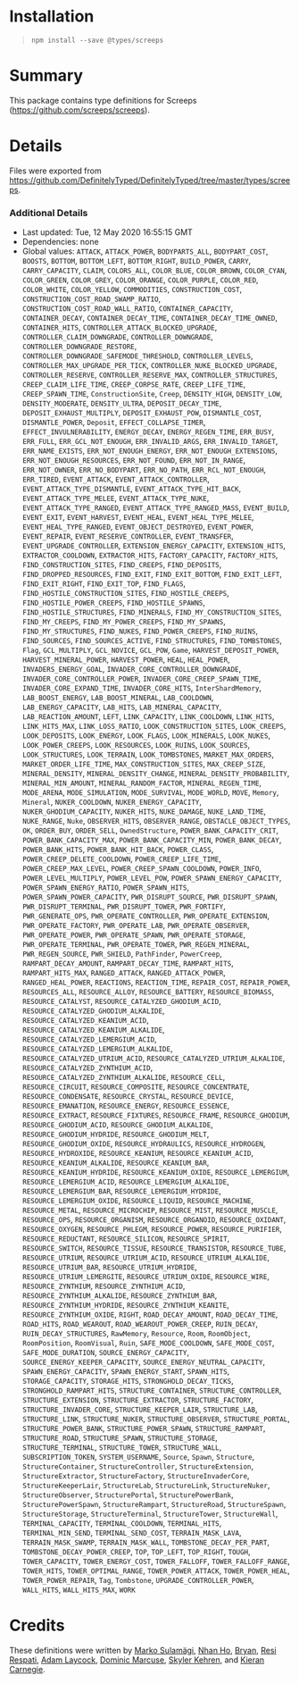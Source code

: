 # Installation
> `npm install --save @types/screeps`

# Summary
This package contains type definitions for Screeps (https://github.com/screeps/screeps).

# Details
Files were exported from https://github.com/DefinitelyTyped/DefinitelyTyped/tree/master/types/screeps.

### Additional Details
 * Last updated: Tue, 12 May 2020 16:55:15 GMT
 * Dependencies: none
 * Global values: `ATTACK`, `ATTACK_POWER`, `BODYPARTS_ALL`, `BODYPART_COST`, `BOOSTS`, `BOTTOM`, `BOTTOM_LEFT`, `BOTTOM_RIGHT`, `BUILD_POWER`, `CARRY`, `CARRY_CAPACITY`, `CLAIM`, `COLORS_ALL`, `COLOR_BLUE`, `COLOR_BROWN`, `COLOR_CYAN`, `COLOR_GREEN`, `COLOR_GREY`, `COLOR_ORANGE`, `COLOR_PURPLE`, `COLOR_RED`, `COLOR_WHITE`, `COLOR_YELLOW`, `COMMODITIES`, `CONSTRUCTION_COST`, `CONSTRUCTION_COST_ROAD_SWAMP_RATIO`, `CONSTRUCTION_COST_ROAD_WALL_RATIO`, `CONTAINER_CAPACITY`, `CONTAINER_DECAY`, `CONTAINER_DECAY_TIME`, `CONTAINER_DECAY_TIME_OWNED`, `CONTAINER_HITS`, `CONTROLLER_ATTACK_BLOCKED_UPGRADE`, `CONTROLLER_CLAIM_DOWNGRADE`, `CONTROLLER_DOWNGRADE`, `CONTROLLER_DOWNGRADE_RESTORE`, `CONTROLLER_DOWNGRADE_SAFEMODE_THRESHOLD`, `CONTROLLER_LEVELS`, `CONTROLLER_MAX_UPGRADE_PER_TICK`, `CONTROLLER_NUKE_BLOCKED_UPGRADE`, `CONTROLLER_RESERVE`, `CONTROLLER_RESERVE_MAX`, `CONTROLLER_STRUCTURES`, `CREEP_CLAIM_LIFE_TIME`, `CREEP_CORPSE_RATE`, `CREEP_LIFE_TIME`, `CREEP_SPAWN_TIME`, `ConstructionSite`, `Creep`, `DENSITY_HIGH`, `DENSITY_LOW`, `DENSITY_MODERATE`, `DENSITY_ULTRA`, `DEPOSIT_DECAY_TIME`, `DEPOSIT_EXHAUST_MULTIPLY`, `DEPOSIT_EXHAUST_POW`, `DISMANTLE_COST`, `DISMANTLE_POWER`, `Deposit`, `EFFECT_COLLAPSE_TIMER`, `EFFECT_INVULNERABILITY`, `ENERGY_DECAY`, `ENERGY_REGEN_TIME`, `ERR_BUSY`, `ERR_FULL`, `ERR_GCL_NOT_ENOUGH`, `ERR_INVALID_ARGS`, `ERR_INVALID_TARGET`, `ERR_NAME_EXISTS`, `ERR_NOT_ENOUGH_ENERGY`, `ERR_NOT_ENOUGH_EXTENSIONS`, `ERR_NOT_ENOUGH_RESOURCES`, `ERR_NOT_FOUND`, `ERR_NOT_IN_RANGE`, `ERR_NOT_OWNER`, `ERR_NO_BODYPART`, `ERR_NO_PATH`, `ERR_RCL_NOT_ENOUGH`, `ERR_TIRED`, `EVENT_ATTACK`, `EVENT_ATTACK_CONTROLLER`, `EVENT_ATTACK_TYPE_DISMANTLE`, `EVENT_ATTACK_TYPE_HIT_BACK`, `EVENT_ATTACK_TYPE_MELEE`, `EVENT_ATTACK_TYPE_NUKE`, `EVENT_ATTACK_TYPE_RANGED`, `EVENT_ATTACK_TYPE_RANGED_MASS`, `EVENT_BUILD`, `EVENT_EXIT`, `EVENT_HARVEST`, `EVENT_HEAL`, `EVENT_HEAL_TYPE_MELEE`, `EVENT_HEAL_TYPE_RANGED`, `EVENT_OBJECT_DESTROYED`, `EVENT_POWER`, `EVENT_REPAIR`, `EVENT_RESERVE_CONTROLLER`, `EVENT_TRANSFER`, `EVENT_UPGRADE_CONTROLLER`, `EXTENSION_ENERGY_CAPACITY`, `EXTENSION_HITS`, `EXTRACTOR_COOLDOWN`, `EXTRACTOR_HITS`, `FACTORY_CAPACITY`, `FACTORY_HITS`, `FIND_CONSTRUCTION_SITES`, `FIND_CREEPS`, `FIND_DEPOSITS`, `FIND_DROPPED_RESOURCES`, `FIND_EXIT`, `FIND_EXIT_BOTTOM`, `FIND_EXIT_LEFT`, `FIND_EXIT_RIGHT`, `FIND_EXIT_TOP`, `FIND_FLAGS`, `FIND_HOSTILE_CONSTRUCTION_SITES`, `FIND_HOSTILE_CREEPS`, `FIND_HOSTILE_POWER_CREEPS`, `FIND_HOSTILE_SPAWNS`, `FIND_HOSTILE_STRUCTURES`, `FIND_MINERALS`, `FIND_MY_CONSTRUCTION_SITES`, `FIND_MY_CREEPS`, `FIND_MY_POWER_CREEPS`, `FIND_MY_SPAWNS`, `FIND_MY_STRUCTURES`, `FIND_NUKES`, `FIND_POWER_CREEPS`, `FIND_RUINS`, `FIND_SOURCES`, `FIND_SOURCES_ACTIVE`, `FIND_STRUCTURES`, `FIND_TOMBSTONES`, `Flag`, `GCL_MULTIPLY`, `GCL_NOVICE`, `GCL_POW`, `Game`, `HARVEST_DEPOSIT_POWER`, `HARVEST_MINERAL_POWER`, `HARVEST_POWER`, `HEAL`, `HEAL_POWER`, `INVADERS_ENERGY_GOAL`, `INVADER_CORE_CONTROLLER_DOWNGRADE`, `INVADER_CORE_CONTROLLER_POWER`, `INVADER_CORE_CREEP_SPAWN_TIME`, `INVADER_CORE_EXPAND_TIME`, `INVADER_CORE_HITS`, `InterShardMemory`, `LAB_BOOST_ENERGY`, `LAB_BOOST_MINERAL`, `LAB_COOLDOWN`, `LAB_ENERGY_CAPACITY`, `LAB_HITS`, `LAB_MINERAL_CAPACITY`, `LAB_REACTION_AMOUNT`, `LEFT`, `LINK_CAPACITY`, `LINK_COOLDOWN`, `LINK_HITS`, `LINK_HITS_MAX`, `LINK_LOSS_RATIO`, `LOOK_CONSTRUCTION_SITES`, `LOOK_CREEPS`, `LOOK_DEPOSITS`, `LOOK_ENERGY`, `LOOK_FLAGS`, `LOOK_MINERALS`, `LOOK_NUKES`, `LOOK_POWER_CREEPS`, `LOOK_RESOURCES`, `LOOK_RUINS`, `LOOK_SOURCES`, `LOOK_STRUCTURES`, `LOOK_TERRAIN`, `LOOK_TOMBSTONES`, `MARKET_MAX_ORDERS`, `MARKET_ORDER_LIFE_TIME`, `MAX_CONSTRUCTION_SITES`, `MAX_CREEP_SIZE`, `MINERAL_DENSITY`, `MINERAL_DENSITY_CHANGE`, `MINERAL_DENSITY_PROBABILITY`, `MINERAL_MIN_AMOUNT`, `MINERAL_RANDOM_FACTOR`, `MINERAL_REGEN_TIME`, `MODE_ARENA`, `MODE_SIMULATION`, `MODE_SURVIVAL`, `MODE_WORLD`, `MOVE`, `Memory`, `Mineral`, `NUKER_COOLDOWN`, `NUKER_ENERGY_CAPACITY`, `NUKER_GHODIUM_CAPACITY`, `NUKER_HITS`, `NUKE_DAMAGE`, `NUKE_LAND_TIME`, `NUKE_RANGE`, `Nuke`, `OBSERVER_HITS`, `OBSERVER_RANGE`, `OBSTACLE_OBJECT_TYPES`, `OK`, `ORDER_BUY`, `ORDER_SELL`, `OwnedStructure`, `POWER_BANK_CAPACITY_CRIT`, `POWER_BANK_CAPACITY_MAX`, `POWER_BANK_CAPACITY_MIN`, `POWER_BANK_DECAY`, `POWER_BANK_HITS`, `POWER_BANK_HIT_BACK`, `POWER_CLASS`, `POWER_CREEP_DELETE_COOLDOWN`, `POWER_CREEP_LIFE_TIME`, `POWER_CREEP_MAX_LEVEL`, `POWER_CREEP_SPAWN_COOLDOWN`, `POWER_INFO`, `POWER_LEVEL_MULTIPLY`, `POWER_LEVEL_POW`, `POWER_SPAWN_ENERGY_CAPACITY`, `POWER_SPAWN_ENERGY_RATIO`, `POWER_SPAWN_HITS`, `POWER_SPAWN_POWER_CAPACITY`, `PWR_DISRUPT_SOURCE`, `PWR_DISRUPT_SPAWN`, `PWR_DISRUPT_TERMINAL`, `PWR_DISRUPT_TOWER`, `PWR_FORTIFY`, `PWR_GENERATE_OPS`, `PWR_OPERATE_CONTROLLER`, `PWR_OPERATE_EXTENSION`, `PWR_OPERATE_FACTORY`, `PWR_OPERATE_LAB`, `PWR_OPERATE_OBSERVER`, `PWR_OPERATE_POWER`, `PWR_OPERATE_SPAWN`, `PWR_OPERATE_STORAGE`, `PWR_OPERATE_TERMINAL`, `PWR_OPERATE_TOWER`, `PWR_REGEN_MINERAL`, `PWR_REGEN_SOURCE`, `PWR_SHIELD`, `PathFinder`, `PowerCreep`, `RAMPART_DECAY_AMOUNT`, `RAMPART_DECAY_TIME`, `RAMPART_HITS`, `RAMPART_HITS_MAX`, `RANGED_ATTACK`, `RANGED_ATTACK_POWER`, `RANGED_HEAL_POWER`, `REACTIONS`, `REACTION_TIME`, `REPAIR_COST`, `REPAIR_POWER`, `RESOURCES_ALL`, `RESOURCE_ALLOY`, `RESOURCE_BATTERY`, `RESOURCE_BIOMASS`, `RESOURCE_CATALYST`, `RESOURCE_CATALYZED_GHODIUM_ACID`, `RESOURCE_CATALYZED_GHODIUM_ALKALIDE`, `RESOURCE_CATALYZED_KEANIUM_ACID`, `RESOURCE_CATALYZED_KEANIUM_ALKALIDE`, `RESOURCE_CATALYZED_LEMERGIUM_ACID`, `RESOURCE_CATALYZED_LEMERGIUM_ALKALIDE`, `RESOURCE_CATALYZED_UTRIUM_ACID`, `RESOURCE_CATALYZED_UTRIUM_ALKALIDE`, `RESOURCE_CATALYZED_ZYNTHIUM_ACID`, `RESOURCE_CATALYZED_ZYNTHIUM_ALKALIDE`, `RESOURCE_CELL`, `RESOURCE_CIRCUIT`, `RESOURCE_COMPOSITE`, `RESOURCE_CONCENTRATE`, `RESOURCE_CONDENSATE`, `RESOURCE_CRYSTAL`, `RESOURCE_DEVICE`, `RESOURCE_EMANATION`, `RESOURCE_ENERGY`, `RESOURCE_ESSENCE`, `RESOURCE_EXTRACT`, `RESOURCE_FIXTURES`, `RESOURCE_FRAME`, `RESOURCE_GHODIUM`, `RESOURCE_GHODIUM_ACID`, `RESOURCE_GHODIUM_ALKALIDE`, `RESOURCE_GHODIUM_HYDRIDE`, `RESOURCE_GHODIUM_MELT`, `RESOURCE_GHODIUM_OXIDE`, `RESOURCE_HYDRAULICS`, `RESOURCE_HYDROGEN`, `RESOURCE_HYDROXIDE`, `RESOURCE_KEANIUM`, `RESOURCE_KEANIUM_ACID`, `RESOURCE_KEANIUM_ALKALIDE`, `RESOURCE_KEANIUM_BAR`, `RESOURCE_KEANIUM_HYDRIDE`, `RESOURCE_KEANIUM_OXIDE`, `RESOURCE_LEMERGIUM`, `RESOURCE_LEMERGIUM_ACID`, `RESOURCE_LEMERGIUM_ALKALIDE`, `RESOURCE_LEMERGIUM_BAR`, `RESOURCE_LEMERGIUM_HYDRIDE`, `RESOURCE_LEMERGIUM_OXIDE`, `RESOURCE_LIQUID`, `RESOURCE_MACHINE`, `RESOURCE_METAL`, `RESOURCE_MICROCHIP`, `RESOURCE_MIST`, `RESOURCE_MUSCLE`, `RESOURCE_OPS`, `RESOURCE_ORGANISM`, `RESOURCE_ORGANOID`, `RESOURCE_OXIDANT`, `RESOURCE_OXYGEN`, `RESOURCE_PHLEGM`, `RESOURCE_POWER`, `RESOURCE_PURIFIER`, `RESOURCE_REDUCTANT`, `RESOURCE_SILICON`, `RESOURCE_SPIRIT`, `RESOURCE_SWITCH`, `RESOURCE_TISSUE`, `RESOURCE_TRANSISTOR`, `RESOURCE_TUBE`, `RESOURCE_UTRIUM`, `RESOURCE_UTRIUM_ACID`, `RESOURCE_UTRIUM_ALKALIDE`, `RESOURCE_UTRIUM_BAR`, `RESOURCE_UTRIUM_HYDRIDE`, `RESOURCE_UTRIUM_LEMERGITE`, `RESOURCE_UTRIUM_OXIDE`, `RESOURCE_WIRE`, `RESOURCE_ZYNTHIUM`, `RESOURCE_ZYNTHIUM_ACID`, `RESOURCE_ZYNTHIUM_ALKALIDE`, `RESOURCE_ZYNTHIUM_BAR`, `RESOURCE_ZYNTHIUM_HYDRIDE`, `RESOURCE_ZYNTHIUM_KEANITE`, `RESOURCE_ZYNTHIUM_OXIDE`, `RIGHT`, `ROAD_DECAY_AMOUNT`, `ROAD_DECAY_TIME`, `ROAD_HITS`, `ROAD_WEAROUT`, `ROAD_WEAROUT_POWER_CREEP`, `RUIN_DECAY`, `RUIN_DECAY_STRUCTURES`, `RawMemory`, `Resource`, `Room`, `RoomObject`, `RoomPosition`, `RoomVisual`, `Ruin`, `SAFE_MODE_COOLDOWN`, `SAFE_MODE_COST`, `SAFE_MODE_DURATION`, `SOURCE_ENERGY_CAPACITY`, `SOURCE_ENERGY_KEEPER_CAPACITY`, `SOURCE_ENERGY_NEUTRAL_CAPACITY`, `SPAWN_ENERGY_CAPACITY`, `SPAWN_ENERGY_START`, `SPAWN_HITS`, `STORAGE_CAPACITY`, `STORAGE_HITS`, `STRONGHOLD_DECAY_TICKS`, `STRONGHOLD_RAMPART_HITS`, `STRUCTURE_CONTAINER`, `STRUCTURE_CONTROLLER`, `STRUCTURE_EXTENSION`, `STRUCTURE_EXTRACTOR`, `STRUCTURE_FACTORY`, `STRUCTURE_INVADER_CORE`, `STRUCTURE_KEEPER_LAIR`, `STRUCTURE_LAB`, `STRUCTURE_LINK`, `STRUCTURE_NUKER`, `STRUCTURE_OBSERVER`, `STRUCTURE_PORTAL`, `STRUCTURE_POWER_BANK`, `STRUCTURE_POWER_SPAWN`, `STRUCTURE_RAMPART`, `STRUCTURE_ROAD`, `STRUCTURE_SPAWN`, `STRUCTURE_STORAGE`, `STRUCTURE_TERMINAL`, `STRUCTURE_TOWER`, `STRUCTURE_WALL`, `SUBSCRIPTION_TOKEN`, `SYSTEM_USERNAME`, `Source`, `Spawn`, `Structure`, `StructureContainer`, `StructureController`, `StructureExtension`, `StructureExtractor`, `StructureFactory`, `StructureInvaderCore`, `StructureKeeperLair`, `StructureLab`, `StructureLink`, `StructureNuker`, `StructureObserver`, `StructurePortal`, `StructurePowerBank`, `StructurePowerSpawn`, `StructureRampart`, `StructureRoad`, `StructureSpawn`, `StructureStorage`, `StructureTerminal`, `StructureTower`, `StructureWall`, `TERMINAL_CAPACITY`, `TERMINAL_COOLDOWN`, `TERMINAL_HITS`, `TERMINAL_MIN_SEND`, `TERMINAL_SEND_COST`, `TERRAIN_MASK_LAVA`, `TERRAIN_MASK_SWAMP`, `TERRAIN_MASK_WALL`, `TOMBSTONE_DECAY_PER_PART`, `TOMBSTONE_DECAY_POWER_CREEP`, `TOP`, `TOP_LEFT`, `TOP_RIGHT`, `TOUGH`, `TOWER_CAPACITY`, `TOWER_ENERGY_COST`, `TOWER_FALLOFF`, `TOWER_FALLOFF_RANGE`, `TOWER_HITS`, `TOWER_OPTIMAL_RANGE`, `TOWER_POWER_ATTACK`, `TOWER_POWER_HEAL`, `TOWER_POWER_REPAIR`, `Tag`, `Tombstone`, `UPGRADE_CONTROLLER_POWER`, `WALL_HITS`, `WALL_HITS_MAX`, `WORK`

# Credits
These definitions were written by [Marko Sulamägi](https://github.com/MarkoSulamagi), [Nhan Ho](https://github.com/NhanHo), [Bryan](https://github.com/bryanbecker), [Resi Respati](https://github.com/resir014), [Adam Laycock](https://github.com/Arcath), [Dominic Marcuse](https://github.com/dmarcuse), [Skyler Kehren](https://github.com/pyrodogg), and [Kieran Carnegie](https://github.com/kotarou).

